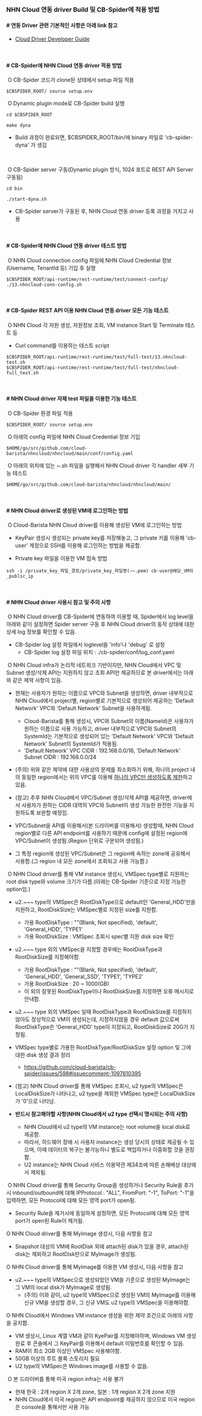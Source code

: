 ### NHN Cloud 연동 driver Build 및 CB-Spider에 적용 방법

#### # 연동 Driver 관련 기본적인 사항은 아래 link 참고

   - [Cloud Driver Developer Guide](https://github.com/cloud-barista/cb-spider/wiki/Cloud-Driver-Developer-Guide) 
<p><br>

#### # CB-Spider에 NHN Cloud 연동 driver 적용 방법

​	O CB-Spider 코드가 clone된 상태에서 setup 파일 적용
```
$CBSPIDER_ROOT/ source setup.env
```

​	O Dynamic plugin mode로 CB-Spider build 실행

```
cd $CBSPIDER_ROOT

make dyna

```
   - Build 과정이 완료되면, $CBSPIDER_ROOT/bin/에 binary 파일로 'cb-spider-dyna' 가 생김 

<p><br>

​	O CB-Spider server 구동(Dynamic plugin 방식, 1024 포트로 REST API Server 구동됨)

```
cd bin

./start-dyna.sh
```

   - CB-Spider server가 구동된 후, NHN Cloud 연동 driver 등록 과정을 거치고 사용

<p><br>

#### # CB-Spider에 NHN Cloud 연동 driver 테스트 방법

​	O NHN Cloud connection config 파일에 NHN Cloud Credential 정보(Username, TenantId 등) 기입 후 실행<BR>

```
$CBSPIDER_ROOT/api-runtime/rest-runtime/test/connect-config/ ./13.nhncloud-conn-config.sh
```
<p><br>

#### # CB-Spider REST API 이용 NHN Cloud 연동 driver 모든 기능 테스트

​	O NHN Cloud 각 자원 생성, 자원정보 조회, VM instance Start 및 Terminate 테스트 등

-   Curl command를 이용하는 테스트 script
```
$CBSPIDER_ROOT/api-runtime/rest-runtime/test/full-test/13.nhncloud-test.sh
$CBSPIDER_ROOT/api-runtime/rest-runtime/test/full-test/nhncloud-full_test.sh
```
<p><br>

#### # NHN Cloud driver 자체 test 파일을 이용한 기능 테스트

​	O CB-Spider 환경 파일 적용
```
$CBSPIDER_ROOT/ source setup.env
```

​	O 아래의 config 파일에 NHN Cloud Credential 정보 기입
```
$HOME/go/src/github.com/cloud-barista/nhncloud/nhncloud/main/conf/config.yaml
```

​	O 아래의 위치에 있는 ~.sh 파일을 실행해서 NHN Cloud driver 각 handler 세부 기능 테스트 
```
$HOME/go/src/github.com/cloud-barista/nhncloud/nhncloud/main/
```
<p><br>

#### # NHN Cloud driver로 생성된 VM에 로그인하는 방법

​	O Cloud-Barista NHN Cloud driver를 이용해 생성된 VM에 로그인하는 방법

   - KeyPair 생성시 생성되는 private key를 저장해놓고, 그 private 키를 이용해 'cb-user' 계정으로 SSH를 이용해 로그인하는 방법을 제공함.

   - Private key 파일을 이용한 VM 접속 방법 

```
ssh -i /private_key_파일_경로/private_key_파일명(~~.pem) cb-user@해당_VM의_public_ip
```
<p><br>

#### # NHN Cloud driver 사용시 참고 및 주의 사항
​	O NHN Cloud driver를 CB-Spider에 연동하여 이용할 때, Spider에서 log level을 아래와 같이 설정하면 Spider server 구동 후 NHN Cloud driver의 동작 상태에 대한 상세 log 정보를 확인할 수 있음.
   - CB-Spider log 설정 파일에서 loglevel을 'info'나 'debug' 로 설정
      - CB-Spider log 설정 파일 위치 : ./cb-spider/conf/log_conf.yaml

​	O NHN Cloud infra가 논리적 네트워크 기반이지만, NHN Cloud에서 VPC 및 Subnet 생성/삭제 API는 지원하지 않고 조회 API만 제공하므로 본 driver에서는 아래와 같은 제약 사항이 있음.
   - 현재는 사용자가 원하는 이름으로 VPC와 Subnet을 생성하면, driver 내부적으로 NHN Cloud에서 project별, region별로 기본적으로 생성되어 제공하는 'Default Network' VPC와 'Default Network' Subnet을 사용하게됨.
      - Cloud-Barista를 통해 생성시, VPC와 Subnet의 이름(NameId)은 사용자가 원하는 이름으로 사용 가능하고, driver 내부적으로 VPC와 Subnet의 SystemId는 기본적으로 생성되어 있는 'Default Network' VPC와 'Default Network' Subnet의 SystemId가 적용됨.
      - 'Default Network' VPC CIDR : 192.168.0.0/16, 'Default Network' Subnet CIDR : 192.168.0.0/24
   - (주의) 위와 같은 제약에 대한 사용상의 문제를 최소화하기 위해, 하나의 project 내의 동일한 region에서는 위의 VPC를 이용해 <u>하나의 VPC만 생성하도록 제한</u>하고있음.
   - (참고) 추후 NHN Cloud에서 VPC/Subnet 생성/삭제 API를 제공하면, driver에서 사용자가 원하는 CIDR 대역의 VPC와 Subnet이 생성 가능한 완전한 기능을 지원하도록 보완할 예정임.

   - VPC/Subnet을 API를 이용해서(본 드라이버를 이용해서) 생성할때, NHN Cloud region별로 다른 API endpoint를 사용하기 때문에 config에 설정된 region에 VPC/Subnet이 생성됨.(Region 단위로 구분되어 생성됨.)
   - 그 특정 region에 생성된 VPC/Subnet은 그 region에 속하는 zone에 공유해서 사용함.(그 region 내 모든 zone에서 조회되고 사용 가능함.)

​	O NHN Cloud driver를 통해 VM instance 생성시, VMSpec type별로 지원하는 root disk type와 volume 크기가 다름.(아래는 CB-Spider 기준으로 지정 가능한 option임.)
   - u2.~~~ type의 VMSpec은 RootDiskType으로 default인 'General_HDD'만을 지원하고, RootDiskSize는 VMSpec별로 지정된 size를 지원함.
      - 가용 RootDiskType : ""(Blank, Not specified), 'default', 'General_HDD', 'TYPE1'
      - 가용 RootDiskSize : VMSpec 조회시 spec별 지원 disk size 확인
   - u2.~~~ type 외의 VMSpec을 지정할 경우에는 RootDiskType과 RootDiskSize를 지정해야함.
      - 가용 RootDiskType : ""(Blank, Not specified), 'default', 'General_HDD', 'General_SSD', 'TYPE1', 'TYPE2'
      - 가용 RootDiskSize : 20 ~ 1000(GB)
      - 이 외의 잘못된 RootDiskType이나 RootDiskSize를 지정하면 오류 메시지로 안내함.
   - u2.~~~ type 외의 VMSpec 일때 RootDiskType과 RootDiskSize를 지정하지 않아도 정상적으로 VM이 생성되는데, 지정하지않을 경우 default 값으로써 RootDiskType은 'General_HDD' type이 지정되고, RootDiskSize로 20G가 지정됨.
   - VMSpec type별로 가용한 RootDiskType/RootDiskSize 설정 option 및 그에 대한 disk 생성 결과 정리
      - https://github.com/cloud-barista/cb-spider/issues/598#issuecomment-1097610395
      
   - (참고) NHN Cloud driver를 통해 VMSpec 조회시, u2 type의 VMSpec은 LocalDiskSize가 나타나고, u2 type을 제외한 VMSpec type은 LocalDiskSize가 '0'으로 나타남.

   - <B>반드시 참고해야할 사항(NHN Cloud에서 u2 type 선택시 명시되는 주의 사항)</B>
      - NHN Cloud에서 u2 type의 VM instance는 root volume을 local disk로 제공함.
      - 따라서, 하드웨어 장애 시 사용자 instance는 생성 당시의 상태로 제공될 수 있으며, 이때 데이터의 복구는 불가능하니 별도로 백업하거나 이중화할 것을 권장함.
      - U2 instance는 NHN Cloud 서비스 이용약관 제34조에 따른 손해배상 대상에서 제외됨.

​	O NHN Cloud driver를 통해 Security Group을 생성하거나 Security Rule을 추가시 inbound/outbound에 대해 IPProtocol : "ALL", FromPort: "-1", ToPort: "-1"을 입력하면, 모든 Protocol에 대해 모든 영역 port가 open됨.
   - Security Rule을 제거시에 동일하게 설정하면, 모든 Protocol에 대해 모든 영역 port가 open된 Rule이 제거됨.

  ​O NHN Cloud driver를 통해 MyImage 생성시, 다음 사항을 참고
   - Snapshot 대상의 VM에 RootDisk 외에 attach된 disk가 있을 경우, attach된 disk는 제외하고 RootDisk만으로 MyImage가 생성됨.

  ​O NHN Cloud driver를 통해 MyImage를 이용한 VM 생성시, 다음 사항을 참고
   - u2.~~~ type의 VMSpec으로 생성되었던 VM을 기준으로 생성된 MyImage는 그 VM의 local disk가 MyImage로 생성됨.
      - (주의) 이와 같이, u2 type의 VMSpec으로 생성된 VM의 MyImage를 이용해 신규 VM을 생성할 경우, 그 신규 VM도 u2 type의 VMSpec을 이용해야함.

  ​O NHN Cloud에서 Windows VM instance 생성을 위한 제약 조건으로 아래의 사항을 공지함.
   - VM 생성시, Linux 계열 VM과 같이 KyePair를 지정해야하며, Windows VM 생성 완료 후 콘솔에서 그 KeyPair를 이용해서 default 미밀번호를 확인할 수 있음.
   - RAM이 최소 2GB 이상인 VMSpec 사용해야함.
   - 50GB 이상의 루트 블록 스토리지 필요
   - U2 type의 VMSpec은 Windows image를 사용할 수 없음.

​	O 본 드라이버를 통해 미국 region infra는 사용 불가
   - 현재 한국 : 2개 region X 2개 zone, 일본 : 1개 region X 2개 zone 지원
   - NHN Cloud에서 미국 region은 API endpoint를 제공하지 않으므로 미국 region은 console을 통해서만 사용 가능
